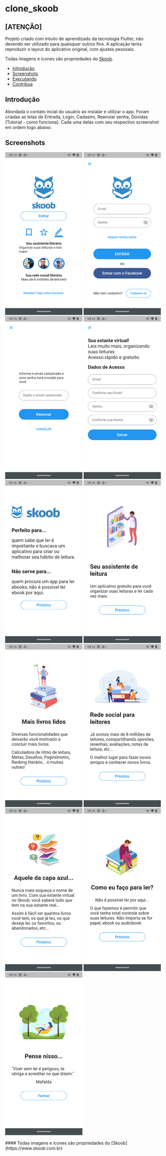 # clone_skoob

## [ATENÇÃO]

Projeto criado com intuito de aprendizado da tecnologia Flutter, não devendo ser utilizado para quaisquer outros fins.
A aplicação tenta reproduzir o layout do aplicativo original, com ajustes pessoais.

Todas imagens e ícones são propriedades do [Skoob](https://www.skoob.com.br).


* [Introdução](#introdução)
* [Screenshots](#screenshots)
* [Executando](#executando)
* [Contribua](#contribua)

## Introdução

Abordada o contato incial do usuário ao instalar e utilizar o app. Foram criadas as telas de Entrada, Login, Cadastro, Reenviar senha, Dúvidas (Tutorial - como funciona). Cada uma delas com seu respectivo screenshot em ordem logo abaixo.

## Screenshots

<p float="left">
  <img src="/screenshots/01.png" width="250" />
  <img src="/screenshots/02.png" width="250" />
  <img src="/screenshots/03.png" width="250" /> 
  <img src="/screenshots/04.png" width="250" /> 
  <img src="/screenshots/tutorial01.png" width="250" /> 
  <img src="/screenshots/tutorial02.png" width="250" /> 
  <img src="/screenshots/tutorial03.png" width="250" /> 
  <img src="/screenshots/tutorial04.png" width="250" />
  <img src="/screenshots/tutorial05.png" width="250" />
  <img src="/screenshots/tutorial06.png" width="250" /> 
  <img src="/screenshots/tutorial07.png" width="250" />
</p>
#### Todas imagens e ícones são propriedades do [Skoob](https://www.skoob.com.br)
